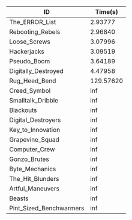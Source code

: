 |ID|Time(s)|
|-|-|
|The_ERROR_List|2.93777|
|Rebooting_Rebels|2.96840|
|Loose_Screws|3.07996|
|Hackerjacks|3.09519|
|Pseudo_Boom|3.64189|
|Digitally_Destroyed|4.47958|
|Rug_Heed_Bend|129.57620|
|Creed_Symbol|inf|
|Smalltalk_Dribble|inf|
|Blackouts|inf|
|Digital_Destroyers|inf|
|Key_to_Innovation|inf|
|Grapevine_Squad|inf|
|Computer_Crew|inf|
|Gonzo_Brutes|inf|
|Byte_Mechanics|inf|
|The_Hit_Blunders|inf|
|Artful_Maneuvers|inf|
|Beasts|inf|
|Pint_Sized_Benchwarmers|inf|
